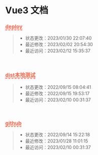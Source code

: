 # Vue3 文档
<h3><a style="color: tomato; border-bottom: 2px dashed tomato;" href="#/notebook/Vue3/deploy.md">deploy</a></h3>

> - 状态更改：2023/01/30 22:07:40
> - 最近修改：2023/02/02 20:54:30
> - 最近访问：2023/02/12 15:35:37

<br /><h3><a style="color: tomato; border-bottom: 2px dashed tomato;" href="#/notebook/Vue3/dist本地测试.md">dist本地测试</a></h3>

> - 状态更改：2022/09/15 08:04:41
> - 最近修改：2022/09/15 19:53:17
> - 最近访问：2023/02/10 00:31:37

<br /><h3><a style="color: tomato; border-bottom: 2px dashed tomato;" href="#/notebook/Vue3/github.md">github</a></h3>

> - 状态更改：2022/09/14 15:22:18
> - 最近修改：2023/01/28 11:01:15
> - 最近访问：2023/02/10 00:31:37

<br />